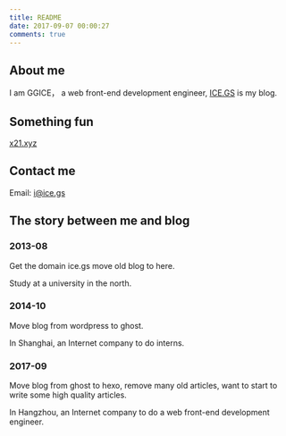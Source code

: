 ```yaml
---
title: README
date: 2017-09-07 00:00:27
comments: true
---
```


## About me

I am GGICE， a web front-end development engineer, [ICE.GS](https://ice.gs) is my blog.

## Something fun

[x21.xyz](http://x21.xyz)

## Contact me

Email: i@ice.gs

## The story between me and blog

### 2013-08

Get the domain ice.gs move old blog to here.

Study at a university in the north.

### 2014-10

Move blog from wordpress to ghost.

In Shanghai, an Internet company to do interns.

### 2017-09

Move blog from ghost to hexo, remove many old articles, want to start to write some high quality articles.

In Hangzhou,  an Internet company to do  a web front-end development engineer.